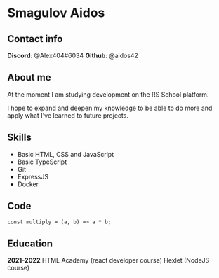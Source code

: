 # Smagulov Aidos

## Contact info

**Discord**: @Alex404#6034
**Github**: @aidos42

## About me

At the moment I am studying development on the RS School platform.

I hope to expand and deepen my knowledge to be able to do more and apply what I've learned to future projects.

## Skills

- Basic HTML, CSS and JavaScript
- Basic TypeScript
- Git
- ExpressJS
- Docker

## Code

`const multiply = (a, b) => a * b;`

## Education

**2021-2022**
HTML Academy (react developer course)
Hexlet (NodeJS course)
